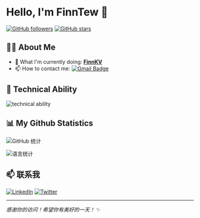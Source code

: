# Hello, I'm FinnTew 👋

[![GitHub followers](https://img.shields.io/github/followers/FinnTew?label=Follow&style=social)](https://github.com/FinnTew)
[![GitHub stars](https://img.shields.io/github/stars/FinnTew?affiliations=OWNER%2CCOLLABORATOR&style=social)](https://github.com/FinnTew)

## 👨‍💻 About Me

- 🔭 What I'm currently doing: **[FinnKV](https://github.com/FinnTew/FinnKV)**
- 📫 How to contact me: [![Gmail Badge](https://img.shields.io/badge/-tidalglowe@gmail.com-c14438?style=flat&logo=Gmail&logoColor=white&link=mailto:tidalglowe@gmail.com)](mailto:tidalglowe@gmail.com)

## 🚀 Technical Ability

![technical ability](https://skillicons.dev/icons?i=golang,mysql,redis,kafka,python,github,linux&theme=light)

## 📊 My Github Statistics

![GitHub 统计](https://github-readme-stats.vercel.app/api?username=FinnTew&show_icons=true&theme=radical)

![语言统计](https://github-readme-stats.vercel.app/api/top-langs/?username=FinnTew&layout=compact&theme=radical)

## 📫 联系我

[![LinkedIn](https://img.shields.io/badge/-YourName-blue?style=flat&logo=Linkedin&logoColor=white&link=https://www.linkedin.com/in/yourlinkedin/)](https://www.linkedin.com/in/yourlinkedin/)
[![Twitter](https://img.shields.io/badge/-@yourtwitterhandle-1DA1F2?style=flat&logo=Twitter&logoColor=white&link=https://twitter.com/yourtwitterhandle)](https://twitter.com/yourtwitterhandle)

---

*感谢你的访问！希望你有美好的一天！* ✨
